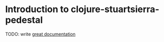 # Introduction to clojure-stuartsierra-pedestal

TODO: write [great documentation](http://jacobian.org/writing/what-to-write/)

